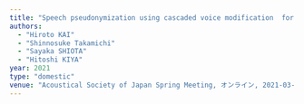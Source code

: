 ```yaml
---
title: "Speech pseudonymization using cascaded voice modification  for privacy protection"
authors:
  - "Hiroto KAI"
  - "Shinnosuke Takamichi"
  - "Sayaka SHIOTA"
  - "Hitoshi KIYA"
year: 2021
type: "domestic"
venue: "Acoustical Society of Japan Spring Meeting, オンライン, 2021-03-11."
---
```

